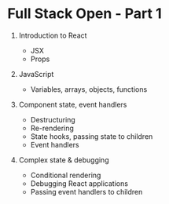 # Full Stack Open - Part 1

1. Introduction to React

    - JSX
    - Props
      
2. JavaScript

    - Variables, arrays, objects, functions

3. Component state, event handlers

    - Destructuring
    - Re-rendering
    - State hooks, passing state to children
    - Event handlers
  
4. Complex state & debugging

    - Conditional rendering
    - Debugging React applications
    - Passing event handlers to children

